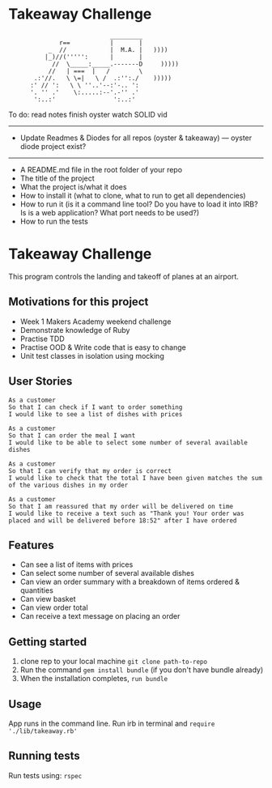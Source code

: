 Takeaway Challenge
==================
```
                            _________
              r==           |       |
           _  //            |  M.A. |   ))))
          |_)//(''''':      |       |
            //  \_____:_____.-------D     )))))
           //   | ===  |   /        \
       .:'//.   \ \=|   \ /  .:'':./    )))))
      :' // ':   \ \ ''..'--:'-.. ':
      '. '' .'    \:.....:--'.-'' .'
       ':..:'                ':..:'

 ```


To do: 
read notes
finish oyster
watch SOLID vid

_________________________________________________________________________________________________________________________________________________________________

- Update Readmes & Diodes for all repos (oyster & takeaway) — oyster diode project exist?
_________________________________________________________________________________________________________________________________________________________________

* A README.md file in the root folder of your repo
* The title of the project
* What the project is/what it does
* How to install it (what to clone, what to run to get all dependencies)
* How to run it (is it a command line tool? Do you have to load it into IRB? Is is a web application? What port needs to be used?)
* How to run the tests


# Takeaway Challenge

This program controls the landing and takeoff of planes at an airport.

## Motivations for this project

* Week 1 Makers Academy weekend challenge
* Demonstrate knowledge of Ruby
* Practise TDD
* Practise OOD & Write code that is easy to change
* Unit test classes in isolation using mocking

## User Stories

```
As a customer
So that I can check if I want to order something
I would like to see a list of dishes with prices

As a customer
So that I can order the meal I want
I would like to be able to select some number of several available dishes

As a customer
So that I can verify that my order is correct
I would like to check that the total I have been given matches the sum of the various dishes in my order

As a customer
So that I am reassured that my order will be delivered on time
I would like to receive a text such as "Thank you! Your order was placed and will be delivered before 18:52" after I have ordered
```

## Features

* Can see a list of items with prices
* Can select some number of several available dishes
* Can view an order summary with a breakdown of items ordered & quantities
* Can view basket
* Can view order total
* Can receive a text message on placing an order


## Getting started

1. clone rep to your local machine `git clone path-to-repo`
2. Run the command `gem install bundle` (if you don't have bundle already)
3. When the installation completes, `run bundle`

## Usage

App runs in the command line.
Run irb in terminal and `require './lib/takeaway.rb'`

## Running tests

Run tests using:
`rspec`

